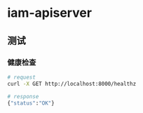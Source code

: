 # iam-apiserver

## 测试

### 健康检查

```sh
# request
curl -X GET http://localhost:8000/healthz

# response
{"status":"OK"}
```

###
